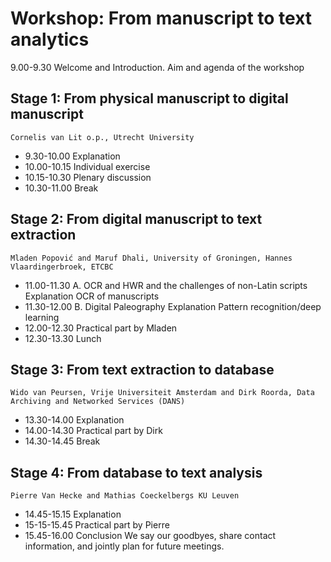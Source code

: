 # Workshop: From manuscript to text analytics

9.00-9.30	Welcome and Introduction. Aim and agenda of the workshop
##	Stage 1: From physical manuscript to digital manuscript
	Cornelis van Lit o.p., Utrecht University
- 9.30-10.00	Explanation
- 10.00-10.15	Individual exercise
- 10.15-10.30	Plenary discussion
- 10.30-11.00	Break
##	Stage 2: From digital manuscript to text extraction
	Mladen Popović and Maruf Dhali, University of Groningen, Hannes Vlaardingerbroek, ETCBC
- 11.00-11.30	A. OCR and HWR and the challenges of non-Latin scripts
	Explanation OCR of manuscripts
- 11.30-12.00	B. Digital Paleography
	Explanation Pattern recognition/deep learning
- 12.00-12.30	Practical part by Mladen
- 12.30-13.30	Lunch
##	Stage 3: From text extraction to database
	Wido van Peursen, Vrije Universiteit Amsterdam and Dirk Roorda, Data Archiving and Networked Services (DANS)
- 13.30-14.00	Explanation
- 14.00-14.30	Practical part by Dirk
- 14.30-14.45	Break
##	Stage 4: From database to text analysis
	Pierre Van Hecke and Mathias Coeckelbergs KU Leuven 
- 14.45-15.15	Explanation
- 15-15-15.45	Practical part by Pierre
- 15.45-16.00	Conclusion
	We say our goodbyes, share contact information, and jointly plan for future meetings.


